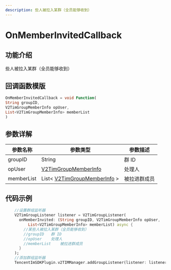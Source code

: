 ```yaml
---
description: 些人被拉入某群（全员能够收到）
---
```


# OnMemberInvitedCallback

## 功能介绍

些人被拉入某群（全员能够收到）

## 回调函数模版

```dart
OnMemberInvitedCallback = void Function(
String groupID,
V2TimGroupMemberInfo opUser,
List<V2TimGroupMemberInfo> memberList
)
```

## 参数详解

| 参数名称       | 参数类型                                                                           | 参数描述   |
| ---------- | ------------------------------------------------------------------------------ | ------ |
| groupID    | String                                                                         | 群 ID   |
| opUser     | [V2TimGroupMemberInfo](../guan-jian-lei/group/v2timgroupmemberinfo.md)         | 处理人    |
| memberList | List< [V2TimGroupMemberInfo](../guan-jian-lei/group/v2timgroupmemberinfo.md) > | 被拉进群成员 |

## 代码示例

```dart
    //设置群组监听器
    V2TimGroupListener listener = V2TimGroupListener(
      onMemberInvited: (String groupID, V2TimGroupMemberInfo opUser,
          List<V2TimGroupMemberInfo> memberList) async {
        //某些人被拉入某群（全员能够收到）
        //groupID	群 ID
        //opUser	处理人
        //memberList	被拉进群成员
      }
    );
    //添加群组监听器
    TencentImSDKPlugin.v2TIMManager.addGroupListener(listener: listener);
```
